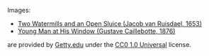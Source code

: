 Images:

- [Two Watermills and an Open Sluice (Jacob van Ruisdael, 1653)](https://www.getty.edu/art/collection/object/103REX)
- [Young Man at His Window (Gustave Caillebotte, 1876)](https://www.getty.edu/art/collection/object/10A2Y1)

are provided by [Getty.edu](https://www.getty.edu/) under the [CC0 1.0 Universal](https://creativecommons.org/publicdomain/zero/1.0/) license.

